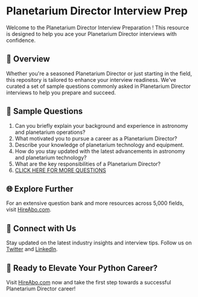 # Planetarium Director Interview Prep

Welcome to the Planetarium Director Interview Preparation ! This resource is designed to help you ace your Planetarium Director interviews with confidence.

## 🚀 Overview

Whether you're a seasoned Planetarium Director or just starting in the field, this repository is tailored to enhance your interview readiness. We've curated a set of sample questions commonly asked in Planetarium Director interviews to help you prepare and succeed.

## 📝 Sample Questions

1. Can you briefly explain your background and experience in astronomy and planetarium operations?
2. What motivated you to pursue a career as a Planetarium Director?
3. Describe your knowledge of planetarium technology and equipment.
4. How do you stay updated with the latest advancements in astronomy and planetarium technology?
5. What are the key responsibilities of a Planetarium Director?
6. [CLICK HERE FOR MORE QUESTIONS](https://hireabo.com/job/5_4_5/Planetarium%20Director)

## 🌐 Explore Further

For an extensive question bank and more resources across 5,000 fields, visit [HireAbo.com](https://www.hireabo.com).

## 📱 Connect with Us

Stay updated on the latest industry insights and interview tips. Follow us on [Twitter](https://twitter.com/hireabo) and [LinkedIn](https://www.linkedin.com/in/hire-abo-3609972a8/).

## 🚀 Ready to Elevate Your Python Career?

Visit [HireAbo.com](https://www.hireabo.com) now and take the first step towards a successful Planetarium Director career!